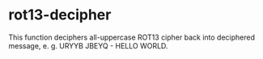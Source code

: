 # rot13-decipher
This function deciphers all-uppercase ROT13 cipher back into deciphered message, e. g. URYYB JBEYQ - HELLO WORLD.
